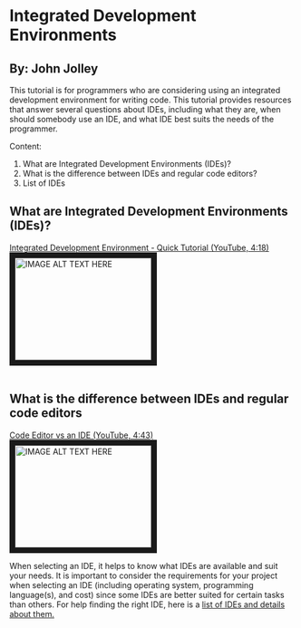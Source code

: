 # Integrated Development Environments
## By: John Jolley

This tutorial is for programmers who are considering using an integrated development environment for writing code. This tutorial provides resources that answer several questions about IDEs, including what they are, when should somebody use an IDE, and what IDE best suits the needs of the programmer.

Content:
1. What are Integrated Development Environments (IDEs)?
2. What is the difference between IDEs and regular code editors?
3. List of IDEs

## What are Integrated Development Environments (IDEs)?
<a href="http://www.youtube.com/watch?feature=player_embedded&v=S7JlgN0yYPo" target="_blank">Integrated Development Environment - Quick Tutorial (YouTube, 4:18)<br><img src="http://img.youtube.com/vi/S7JlgN0yYPo/0.jpg" 
alt="IMAGE ALT TEXT HERE" width="240" height="180" border="10" /></a><br><br>

## What is the difference between IDEs and regular code editors
<a href="http://www.youtube.com/watch?feature=player_embedded&v=tu0KpiV2pBE" target="_blank">Code Editor vs an IDE (YouTube, 4:43)<br><img src="http://img.youtube.com/vi/tu0KpiV2pBE/0.jpg" 
alt="IMAGE ALT TEXT HERE" width="240" height="180" border="10" /></a>

When selecting an IDE, it helps to know what IDEs are available and suit your needs. It is important to consider the requirements for your project when selecting an IDE (including operating system, programming language(s), and cost) since some IDEs are better suited for certain tasks than others. For help finding the right IDE, here is a [list of IDEs and details about them.](https://stackify.com/top-integrated-developer-environments-ides/)
